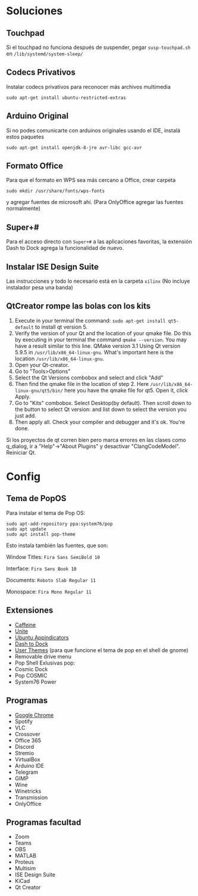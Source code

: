 # Soluciones
## Touchpad
Si el touchpad no funciona después de suspender, pegar `susp-touchpad.sh` en `/lib/systemd/system-sleep/`
## Codecs Privativos
Instalar codecs privativos para reconocer más archivos multimedia
```
sudo apt-get install ubuntu-restricted-extras
```
## Arduino Original
Si no podes comunicarte con arduinos originales usando el IDE, instalá estos paquetes
```
sudo apt-get install openjdk-8-jre avr-libc gcc-avr
```
## Formato Office
Para que el formato en WPS sea más cercano a Office, crear carpeta
```
sudo mkdir /usr/share/fonts/wps-fonts
```
y agregar fuentes de microsoft ahí.
(Para OnlyOffice agregar las fuentes normalmente)
## Super+#
Para el acceso directo con `Super+#` a las aplicaciones favoritas, la extensión Dash to Dock agrega la funcionalidad de nuevo.
## Instalar ISE Design Suite
Las instrucciones y todo lo necesario está en la carpeta `xilinx`
(No incluye instalador pesa una banda)
## QtCreator rompe las bolas con los kits
1. Execute in your terminal the command: `sudo apt-get install qt5-default` to install qt version 5.
2. Verify the version of your Qt and the location of your qmake file. Do this by executing in your terminal the command `qmake --version`. You may have a result similar to this line. QMake version 3.1 Using Qt version 5.9.5 in `/usr/lib/x86_64-linux-gnu`. What's important here is the location `/usr/lib/x86_64-linux-gnu`.
3. Open your Qt-creator.
4. Go to "Tools>Options"
5. Select the Qt Versions combobox and select and click "Add"
6. Then find the qmake file in the location of step 2. Here `/usr/lib/x86_64-linux-gnu/qt5/bin/` here you have the qmake file for qt5. Open it, click Apply.
7. Go to "Kits" combobox. Select Desktop(by default). Then scroll down to the button to select Qt version: and list down to select the version you just add. 
8. Then apply all. Check your compiler and debugger and it's ok. You're done.

Si los proyectos de qt corren bien pero marca errores en las clases como q_dialog, ir a "Help"->"About Plugins" y desactivar "ClangCodeModel". Reiniciar Qt.
# Config
## Tema de PopOS
Para instalar el tema de Pop OS:
```
sudo apt-add-repository ppa:system76/pop
sudo apt update
sudo apt install pop-theme
```
Esto instala también las fuentes, que son:

Window Titles: `Fira Sans SemiBold 10`

Interface: `Fira Sans Book 10`

Documents: `Roboto Slab Regular 11`

Monospace: `Fira Mono Regular 11`
## Extensiones
- [Caffeine](https://extensions.gnome.org/extension/517/caffeine/)
- [Unite](https://extensions.gnome.org/extension/1287/unite/)
- [Ubuntu Appindicators](https://extensions.gnome.org/extension/615/appindicator-support/)
- [Dash to Dock](https://extensions.gnome.org/extension/307/dash-to-dock/)
- [User Themes](https://extensions.gnome.org/extension/19/user-themes/) (para que funcione el tema de pop en el shell de gnome)
- Removable drive menu
- Pop Shell
Exlusivas pop:
- Cosmic Dock
- Pop COSMIC
- System76 Power
## Programas
- [Google Chrome](https://www.google.com/intl/es/chrome/)
- Spotify
- VLC
- Crossover
- Office 365
- Discord
- Stremio
- VirtualBox
- Arduino IDE
- Telegram
- GIMP
- Wine
- Winetricks
- Transmission
- OnlyOffice
## Programas facultad
- Zoom
- Teams
- OBS
- MATLAB
- Proteus
- Multisim
- ISE Design Suite
- KiCad
- Qt Creator
